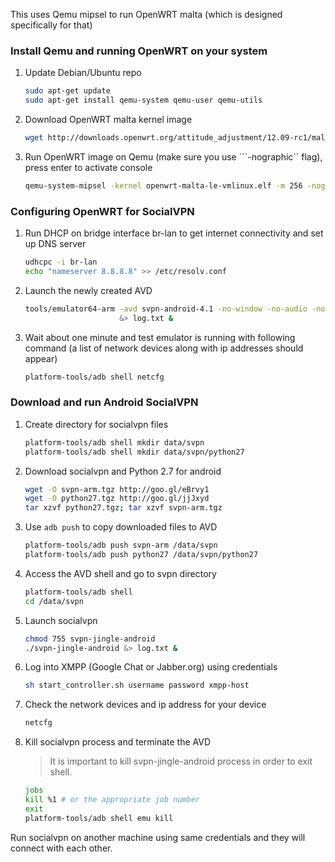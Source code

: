 This uses Qemu mipsel to run OpenWRT malta (which is designed specifically for that)

### Install Qemu and running OpenWRT on your system

1.  Update Debian/Ubuntu repo

    ```bash
    sudo apt-get update
    sudo apt-get install qemu-system qemu-user qemu-utils
    ```

2.  Download OpenWRT malta kernel image

    ```bash
    wget http://downloads.openwrt.org/attitude_adjustment/12.09-rc1/malta/generic/openwrt-malta-le-vmlinux.elf
    ```

3.  Run OpenWRT image on Qemu (make sure you use ```-nographic`` flag), press enter to activate console

    ```bash
    qemu-system-mipsel -kernel openwrt-malta-le-vmlinux.elf -m 256 -nographic
    ```

### Configuring OpenWRT for SocialVPN

1.  Run DHCP on bridge interface br-lan to get internet connectivity and set up DNS server

    ```bash
    udhcpc -i br-lan
    echo "nameserver 8.8.8.8" >> /etc/resolv.conf
    ```

2.  Launch the newly created AVD

    ```bash
    tools/emulator64-arm -avd svpn-android-4.1 -no-window -no-audio -no-skin \
                         &> log.txt &
    ```

3.  Wait about one minute and test emulator is running with following command (a
    list of network devices along with ip addresses should appear)

    ```bash
    platform-tools/adb shell netcfg
    ```

### Download and run Android SocialVPN

1.  Create directory for socialvpn files

    ```bash
    platform-tools/adb shell mkdir data/svpn
    platform-tools/adb shell mkdir data/svpn/python27
    ```

2.  Download socialvpn and Python 2.7 for android

    ```bash
    wget -O svpn-arm.tgz http://goo.gl/eBrvy1
    wget -O python27.tgz http://goo.gl/jjJxyd
    tar xzvf python27.tgz; tar xzvf svpn-arm.tgz
    ```

3.  Use `adb push` to copy downloaded files to AVD

    ```bash
    platform-tools/adb push svpn-arm /data/svpn
    platform-tools/adb push python27 /data/svpn/python27
    ```

4.  Access the AVD shell and go to svpn directory

    ```bash
    platform-tools/adb shell
    cd /data/svpn
    ```

5.  Launch socialvpn

    ```bash
    chmod 755 svpn-jingle-android
    ./svpn-jingle-android &> log.txt &
    ```

6.  Log into XMPP (Google Chat or Jabber.org) using credentials

    ```bash
    sh start_controller.sh username password xmpp-host
    ```

7.  Check the network devices and ip address for your device

    ```bash
    netcfg
    ```

8.  Kill socialvpn process and terminate the AVD

    >   It is important to kill svpn-jingle-android process in order to exit
    >   shell.

    ```bash
    jobs
    kill %1 # or the appropriate job number
    exit
    platform-tools/adb shell emu kill
    ```

Run socialvpn on another machine using same credentials and they will connect
with each other.
